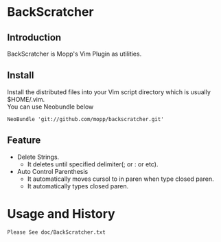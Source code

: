 # BackScratcher

## Introduction
BackScratcher is Mopp's Vim Plugin as utilities.


## Install
Install the distributed files into your Vim script directory which is usually $HOME/.vim.  
You can use Neobundle below


    NeoBundle 'git://github.com/mopp/backscratcher.git'


## Feature
* Delete Strings.
    * It deletes until specified delimiter(; or : or etc).
* Auto Control Parenthesis
    * It automatically moves cursol to in paren  when type closed paren.
    * It automatically types closed paren.

# Usage and History
    Please See doc/BackScratcher.txt
